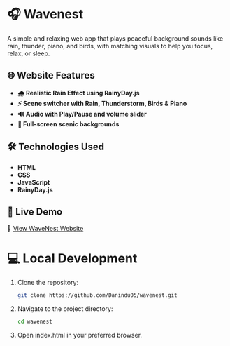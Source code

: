 # 🎧 Wavenest
A simple and relaxing web app that plays peaceful background sounds like rain, thunder, piano, and birds, with matching visuals to help you focus, relax, or sleep.

## 🌐 Website Features  
- **🌧️ Realistic Rain Effect using RainyDay.js**
- **⚡ Scene switcher with Rain, Thunderstorm, Birds & Piano**  
- **🔊 Audio with Play/Pause and volume slider**  
- **🌅 Full-screen scenic backgrounds**  


## 🛠️ Technologies Used 
- **HTML**
- **CSS**
- **JavaScript**   
- **RainyDay.js**  

## 🚀 Live Demo    
🔗 [View WaveNest Website](https://danindu05.github.io/ambient-sound-player/)


# 💻 Local Development  
1. Clone the repository:
   ```sh
   git clone https://github.com/Danindu05/wavenest.git
2. Navigate to the project directory:
   ```sh
   cd wavenest
3. Open index.html in your preferred browser.
  
